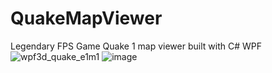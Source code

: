 # QuakeMapViewer
Legendary FPS Game Quake 1 map viewer built with C# WPF
![wpf3d_quake_e1m1](https://user-images.githubusercontent.com/37799084/44949129-4a39cf80-ae66-11e8-80ea-0f453fe51fe0.png)
![image](https://user-images.githubusercontent.com/37799084/52650226-2c9c8600-2f2d-11e9-8b80-14b4a1f4a11d.png)
